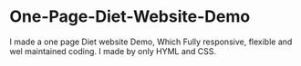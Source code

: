 # One-Page-Diet-Website-Demo
I made a one page Diet website Demo, Which Fully responsive, flexible and wel maintained coding. I made by only HYML and CSS.
